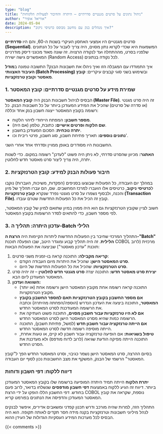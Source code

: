 ```yaml
---
type: "blog"
title: "ניהול נתונים על סרטים מגנטיים סדרתיים – היתרה והחיבור לפעולות הלקוחות"
author: "אוריאל אופיר"
date: 2024-05-04
description: "איך מנהלים בנק עם מחשב מבוסס כרטיסי ניקוב?"
---
```


סרטים מגנטיים היו אמצעי האחסון העיקרי בשנות ה-60, והם היו **סדרתיים (Sequential)**. המשמעות היא שכדי לקרוא נתון מסוים, היה צריך לעבור על כל הנתונים שלפניו בסרט, מההתחלה ועד לנקודה הרצויה. זה שונה מאוד מכונני דיסק מודרניים המאפשרים גישה ישירה (Random Access) לכל נקודה בנתונים.

איך התמודדו עם המגבלה הזו ואיך ניהלו את חשבונות הבנק? התשובה טמונה ב**מודל העיבוד האצוותי (Batch Processing)** ובשימוש בשני סוגי קבצים עיקריים: **קובץ מאסטר** ו**קובץ טרנזקציות**.

### 1. שמירת מידע על סרטים מגנטיים סדרתיים: קובץ המאסטר

הבסיס לניהול חשבונות הבנק היה **קובץ המאסטר (Master File)**. זה היה סרט מגנטי (או סדרה של סרטים) שהכיל את המידע המעודכן ביותר על כל חשבונות הבנק. כל רשומה בקובץ המאסטר ייצגה חשבון בנק אחד וכללה:

* **מספר חשבון:** המפתח הייחודי לזיהוי הלקוח.
* **שם הלקוח ופרטים אישיים:** כתובת, טלפון (אם היה).
* **יתרה נוכחית:** הסכום המעודכן בחשבון.
* **נתונים נוספים:** תאריך פתיחת חשבון, סוג חשבון, פרטי ריבית וכו'.

החשבונות היו מסודרים באופן ממויין וסדרתי אחד אחרי השני.

**האתגר:** מכיוון שהסרט סדרתי, לא ניתן היה פשוט "לעדכן" רשומה במקום. כדי לשנות יתרה, היה צריך ליצור סרט מאסטר חדש לחלוטין.

### 2. חיבור פעולות הבנק למידע: קובץ הטרנזקציות

במהלך יום העבודה, כל הפעולות שבוצעו בסניפים (הפקדות, משיכות, העברות) נוקבו ל**כרטיסי ניקוב**, כרטיסים אלו הועברו למרכז המחשבים. שם, הם עברו תהליך של מיון והכנה, ולבסוף נשמרו על סרט מגנטי נפרד שנקרא **קובץ טרנזקציות (Transaction File)**. קובץ זה הכיל את כל הפעולות החדשות שטרם עובדו.

חשוב לציין שקובץ הטרנזקציות גם הוא היה ממוין במיון שתואם למיון של קובץ המאסטר, לפי מספר חשבון, כדי להתאים לסדר הרשומות בקובץ המאסטר.

### 3. עדכון היתרה: תהליך ה-Batch הלילי

התהליך המרכזי שחיבר בין הפעולות החדשות ליתרות הקיימות היה **הרצת ה-"Batch" הלילית**. זה היה תהליך קבוע ומוגדר היטב, שבו הופעלה תוכנת COBOL מרכזית (לרוב תוכנת "עדכון מאסטר") שביצעה את הפעולות הבאות:

1.  **קריאה מקבילה:** התוכנה קראה בו-זמנית משני סרטים:
    * **סרט המאסטר הישן:** שהכיל את היתרות מיום העבודה הקודם.
    * **סרט הטרנזקציות:** שהכיל את כל הפעולות החדשות של היום.
2.  **יצירת סרט מאסטר חדש:** התוכנה יצרה **סרט מגנטי חדש לחלוטין** – זה יהיה סרט המאסטר המעודכן ליום הבא.
3.  **השוואה ועדכון:**
    * התוכנה קראה רשומה אחת מקובץ המאסטר הישן ורשומה אחת (או יותר) מקובץ הטרנזקציות.
    * **אם מספר החשבון בקובץ הטרנזקציות תאם למספר החשבון בקובץ המאסטר,** התוכנה ביצעה את העדכון הנדרש (הוספה/הפחתה מהיתרה) וכתבה את הרשומה המעודכנת לסרט המאסטר החדש.
    * **אם לא היו טרנזקציות עבור חשבון מסוים,** התוכנה פשוט העתיקה את הרשומה כמות שהיא מסרט המאסטר הישן לסרט המאסטר החדש.
    * **אם הייתה טרנזקציה עבור חשבון חדש** (למשל, פתיחת חשבון), התוכנה הייתה מוסיפה רשומה חדשה לסרט המאסטר החדש.
    * **טיפול בשגיאות:** אם הופיעה טרנזקציה עבור חשבון לא קיים, או טעות אחרת, התוכנה הייתה מפיקה הודעת שגיאה (לרוב לדוח מודפס) ולא מעדכנת את הסרט החדש.

בסיום ההרצה, סרט המאסטר הישן נשמר כגיבוי, וסרט המאסטר החדש הפך ל"קובץ המאסטר" הרשמי של הבנק, המשקף את מצב החשבונות נכון לסוף יום העבודה.

### דיווח ללקוח: דפי חשבון ודוחות

**יתרת הלקוח** הייתה תמיד היתרה המופיעה ברשומה שלו בקובץ המאסטר המעודכן ביותר. דיווח זה הגיע ללקוח באמצעות **דפי חשבון מודפסים** שנשלחו בדואר, לרוב פעם בחודש. דפי החשבון הללו הופקו על ידי הרצת COBOL נוספת, שקראה את קובץ המאסטר המעודכן והדפיסה את הנתונים בפורמט קריא.

התהליך הזה, למרות שהיה מורכב ודרש תכנון קפדני ומשאבים אדירים, איפשר לבנקים לנהל מיליוני חשבונות וטרנזקציות בקנה מידה חסר תקדים לאותה תקופה. הוא היה הבסיס לכל מערכות המידע העסקיות הגדולות של העידן ההוא.

{{< comments >}}
